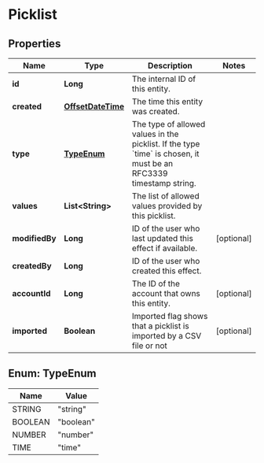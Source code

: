 

# Picklist

## Properties

Name | Type | Description | Notes
------------ | ------------- | ------------- | -------------
**id** | **Long** | The internal ID of this entity. | 
**created** | [**OffsetDateTime**](OffsetDateTime.md) | The time this entity was created. | 
**type** | [**TypeEnum**](#TypeEnum) | The type of allowed values in the picklist. If the type &#x60;time&#x60; is chosen, it must be an RFC3339 timestamp string. | 
**values** | **List&lt;String&gt;** | The list of allowed values provided by this picklist. | 
**modifiedBy** | **Long** | ID of the user who last updated this effect if available. |  [optional]
**createdBy** | **Long** | ID of the user who created this effect. | 
**accountId** | **Long** | The ID of the account that owns this entity. |  [optional]
**imported** | **Boolean** | Imported flag shows that a picklist is imported by a CSV file or not |  [optional]



## Enum: TypeEnum

Name | Value
---- | -----
STRING | &quot;string&quot;
BOOLEAN | &quot;boolean&quot;
NUMBER | &quot;number&quot;
TIME | &quot;time&quot;



